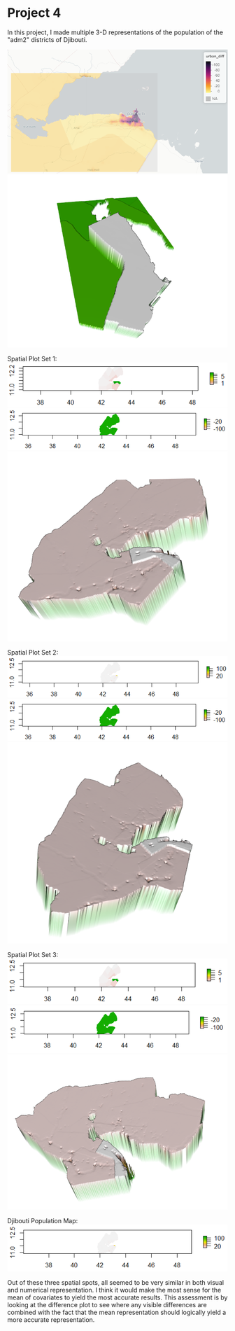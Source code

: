 # Project 4

In this project, I made multiple 3-D representations of the population of the "adm2" districts of Djibouti.   
   
![](Project4pic3.PNG)
![](Project4Pic2.PNG)   
   

Spatial Plot Set 1:
![](project4pic5.PNG)
![](proejct4pic7.PNG)
![](project4pic8.PNG)   
   

Spatial Plot Set 2:
![](proejct4pic6.PNG)
![](proejct4pic7.PNG)
![](project4pic9.PNG)   
   

Spatial Plot Set 3:
![](project4pic12.PNG)
![](project4pic11.PNG)
![](project4pic10.PNG)   
   

Djibouti Population Map:
![](project4pic13.PNG)

Out of these three spatial spots, all seemed to be very similar in both visual and numerical representation. I think it would make the most sense for the mean of covariates to yield the most accurate results. This assessment is by looking at the difference plot to see where any visible differences are combined with the fact that the mean representation should logically yield a more accurate representation.

